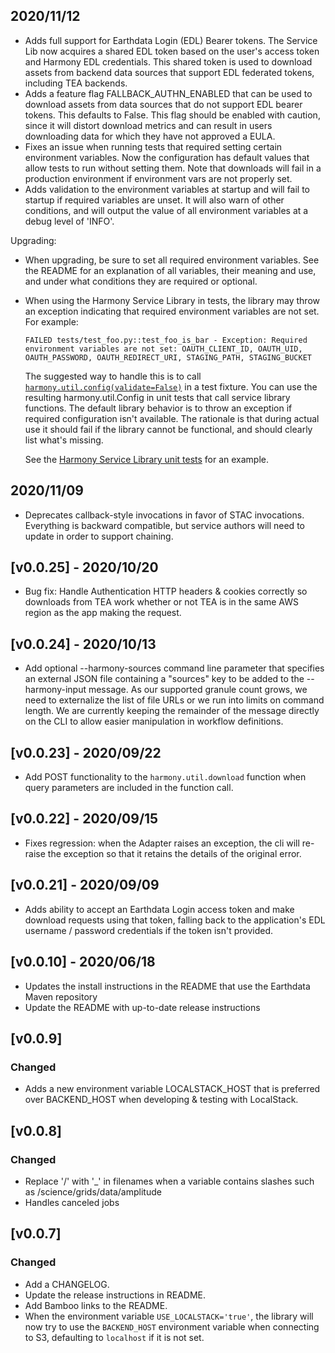 ## 2020/11/12

* Adds full support for Earthdata Login (EDL) Bearer tokens. The
  Service Lib now acquires a shared EDL token based on the user's
  access token and Harmony EDL credentials. This shared token is used
  to download assets from backend data sources that support EDL
  federated tokens, including TEA backends.
* Adds a feature flag FALLBACK_AUTHN_ENABLED that can be used to
  download assets from data sources that do not support EDL bearer
  tokens. This defaults to False. This flag should be enabled with
  caution, since it will distort download metrics and can result in
  users downloading data for which they have not approved a EULA.
* Fixes an issue when running tests that required setting certain
  environment variables. Now the configuration has default values that
  allow tests to run without setting them. Note that downloads will
  fail in a production environment if environment vars are not
  properly set.
* Adds validation to the environment variables at startup and will
  fail to startup if required variables are unset. It will also warn
  of other conditions, and will output the value of all environment
  variables at a debug level of 'INFO'.

Upgrading:

* When upgrading, be sure to set all required environment
  variables. See the README for an explanation of all variables, their
  meaning and use, and under what conditions they are required or
  optional.
* When using the Harmony Service Library in tests, the library may
  throw an exception indicating that required environment variables
  are not set. For example:

      FAILED tests/test_foo.py::test_foo_is_bar - Exception: Required environment variables are not set: OAUTH_CLIENT_ID, OAUTH_UID, OAUTH_PASSWORD, OAUTH_REDIRECT_URI, STAGING_PATH, STAGING_BUCKET

  The suggested way to handle this is to call
  [`harmony.util.config(validate=False)`](https://git.earthdata.nasa.gov/projects/HARMONY/repos/harmony-service-lib-py/browse/harmony/util.py#159)
  in a test fixture. You can use the resulting harmony.util.Config in
  unit tests that call service library functions. The default library
  behavior is to throw an exception if required configuration isn't
  available. The rationale is that during actual use it should fail if
  the library cannot be functional, and should clearly list what's
  missing.

  See the [Harmony Service Library unit
  tests](https://git.earthdata.nasa.gov/projects/HARMONY/repos/harmony-service-lib-py/browse/tests/test_util.py#60)
  for an example.

## 2020/11/09

* Deprecates callback-style invocations in favor of STAC invocations.  Everything is
  backward compatible, but service authors will need to update in order to support
  chaining.

## [v0.0.25] - 2020/10/20

* Bug fix: Handle Authentication HTTP headers & cookies correctly so
  downloads from TEA work whether or not TEA is in the same AWS region
  as the app making the request.

## [v0.0.24] - 2020/10/13

* Add optional --harmony-sources command line parameter that specifies an external
  JSON file containing a "sources" key to be added to the --harmony-input message.
  As our supported granule count grows, we need to externalize the list of file URLs
  or we run into limits on command length.  We are currently keeping the remainder of
  the message directly on the CLI to allow easier manipulation in workflow definitions.

## [v0.0.23] - 2020/09/22

* Add POST functionality to the `harmony.util.download` function when query
  parameters are included in the function call.

## [v0.0.22] - 2020/09/15

* Fixes regression: when the Adapter raises an exception, the cli will re-raise
  the exception so that it retains the details of the original error.

## [v0.0.21] - 2020/09/09

* Adds ability to accept an Earthdata Login access token and make download requests
  using that token, falling back to the application's EDL username / password
  credentials if the token isn't provided.

## [v0.0.10] - 2020/06/18

* Updates the install instructions in the README that use the Earthdata Maven repository
* Update the README with up-to-date release instructions

## [v0.0.9]

### Changed

* Adds a new environment variable LOCALSTACK_HOST that is preferred over BACKEND_HOST
  when developing & testing with LocalStack.

## [v0.0.8]

### Changed

* Replace '/' with '_' in filenames when a variable contains slashes such as /science/grids/data/amplitude
* Handles canceled jobs

## [v0.0.7]

### Changed

* Add a CHANGELOG.
* Update the release instructions in README.
* Add Bamboo links to the README.
* When the environment variable `USE_LOCALSTACK='true'`, the library will now
  try to use the `BACKEND_HOST` environment variable when connecting to S3,
  defaulting to `localhost` if it is not set.
